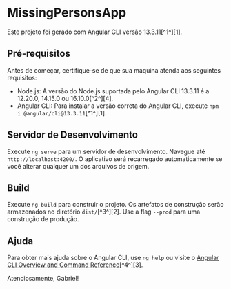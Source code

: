 # MissingPersonsApp

Este projeto foi gerado com Angular CLI versão 13.3.11[^1^][1].

## Pré-requisitos

Antes de começar, certifique-se de que sua máquina atenda aos seguintes requisitos:

- Node.js: A versão do Node.js suportada pelo Angular CLI 13.3.11 é a 12.20.0, 14.15.0 ou 16.10.0[^2^][4].
- Angular CLI: Para instalar a versão correta do Angular CLI, execute `npm i @angular/cli@13.3.11`[^1^][1].

## Servidor de Desenvolvimento

Execute `ng serve` para um servidor de desenvolvimento. Navegue até `http://localhost:4200/`. O aplicativo será recarregado automaticamente se você alterar qualquer um dos arquivos de origem.

## Build

Execute `ng build` para construir o projeto. Os artefatos de construção serão armazenados no diretório `dist/`[^3^][2]. Use a flag `--prod` para uma construção de produção.

## Ajuda

Para obter mais ajuda sobre o Angular CLI, use `ng help` ou visite o [Angular CLI Overview and Command Reference](https://cli.angular.io/)[^4^][3].

Atenciosamente, Gabriel!
